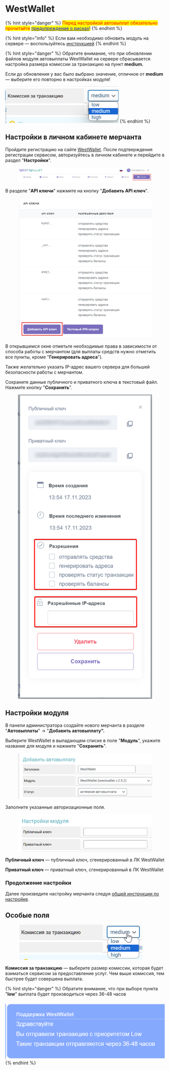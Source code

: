 # WestWallet

{% hint style="danger" %}
<mark style="color:red;">Перед настройкой автовыплат обязательно прочитайте</mark> [<mark style="color:blue;">предупреждение о рисках</mark>](https://premium.gitbook.io/main/osnovnye-nastroiki/merchanty-i-avtovyplaty/avtovyplaty/preduprezhdenie-o-riskakh)<mark style="color:blue;">!</mark>
{% endhint %}

{% hint style="info" %}
Если вам необходимо обновить модуль на сервере — воспользуйтесь [инструкцией](https://premium.gitbook.io/main/osnovnye-nastroiki/faq/obnovlenie-failov-skripta-na-servere/kak-obnovit-faily-na-servere#moduli-merchantov-i-avtovyplat)
{% endhint %}

{% hint style="danger" %}
Обратите внимание, что при обновлении файлов модуля автовыплаты WestWallet на сервере сбрасывается настройка размера комиссии за транзакцию на пункт **medium.**

Если до обновления  у вас было выбрано значение, отличное от **medium** — выберите его повторно в настройках модуля!

![](<../../../.gitbook/assets/image (1742).png>)
{% endhint %}

## Настройки в личном кабинете мерчанта

Пройдите регистрацию на сайте [WestWallet](https://westwallet.io/). После подтверждения регистрации сервисом, авторизуйтесь в личном кабинете и перейдите в раздел "**Настройки**".

<figure><img src="../../../.gitbook/assets/image (1412).png" alt=""><figcaption></figcaption></figure>

В разделе "**API ключи**" нажмите на кнопку "**Добавить API ключ**".

<figure><img src="../../../.gitbook/assets/image (1414).png" alt="" width="563"><figcaption></figcaption></figure>

В открывшемся окне отметьте необходимые права в зависимости от способа работы с мерчантом (для выплаты средств нужно отметить все пункты, кроме "**Генерировать адреса**").

Также желательно указать IP-адрес вашего сервера для большей безопасности работы с мерчантом.

Сохраните данные публичного и приватного ключа в текстовый файл. Нажмите кнопку "**Сохранить**".

<figure><img src="../../../.gitbook/assets/image (1413).png" alt="" width="438"><figcaption></figcaption></figure>

## Настройки модуля

В панели администратора создайте нового мерчанта в разделе "**Автовыплаты**" -> "**Добавить автовыплату".**

Выберите WestWallet в выпадающем списке в поле "**Модуль**", укажите название для модуля и нажмите "**Сохранить**".

<figure><img src="../../../.gitbook/assets/image (689).png" alt="" width="505"><figcaption></figcaption></figure>

Заполните указанные авторизационные поля.

<figure><img src="../../../.gitbook/assets/image (690).png" alt="" width="453"><figcaption></figcaption></figure>

**Публичный ключ** — публичный ключ, сгенерированный в ЛК WestWallet

**Приватный ключ** — приватный ключ, сгенерированный в ЛК WestWallet

### Продолжение настройки

Далее произведите настройку мерчанта следуя [общей инструкции по настройке](https://premium.gitbook.io/rukovodstvo-polzovatelya/osnovnye-nastroiki/merchanty-i-avtovyplaty/avtovyplaty/obshie-nastroiki-avtovyplat).

## **Особые поля**

<figure><img src="../../../.gitbook/assets/image (691).png" alt=""><figcaption></figcaption></figure>

**Комиссия за транзакцию** — выберите размер комиссии, которая будет взиматься сервисом за предоставление услуг. Чем выше комиссия, тем быстрее будет совершена выплата.

{% hint style="danger" %}
Обратите внимание, что при выборе пункта "**low**" выплата будет производиться через 36-48 часов

![](<../../../.gitbook/assets/image (1632).png>)
{% endhint %}
